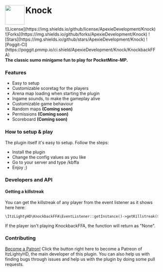<h1>Knock<img src="https://raw.githubusercontent.com/ApexieDevelopment/Knock/main/KnockbackFFA.gif" height="64" width="64" align="left" alt=""></h1><br>
![License](https://img.shields.io/github/license/ApexieDevelopment/Knock)
![Forks](https://img.shields.io/github/forks/ApexieDevelopment/Knock)
![Stars](https://img.shields.io/github/stars/ApexieDevelopment/Knock)
![Poggit-CI](https://poggit.pmmp.io/ci.shield/ApexieDevelopment/Knock/KnockbackFFA) <br>
<b>The classic sumo minigame fun to play for PocketMine-MP.</b>

### Features
- Easy to setup
- Customizable scoretag for the players
- Arena map loading when starting the plugin
- Ingame sounds, to make the gameplay alive
- Customizable game behaviour
- Random maps <b>(Coming soon)</b>
- Permissions <b>(Coming soon)</b>
- Scoreboard <b>(Coming soon)</b>

### How to setup & play
The plugin itself it's easy to setup. Follow the steps:
- Install the plugin
- Change the config values as you like
- Go to your server and type /kbffa
- Enjoy ;)

### Developers and API
#### Getting a killstreak
You can get the killstreak of any player from the event listener as it shows here here:
```php
\ItzLightyHD\KnockbackFFA\EventListener::getInstance()->getKillstreak($player->getName());
```
If the player isn't playing KnockbackFFA, the function will return as "None".

### Contributing
<a href="https://www.patreon.com/bePatron?u=45332961" data-patreon-widget-type="become-patron-button">Become a Patron!</a><script async src="https://c6.patreon.com/becomePatronButton.bundle.js"></script>
Click the button right here to become a Patreon of ItzLightyHD, the main developer of this plugin. You can also help us with finding bugs through issues and help us with the plugin by doing some pull requests.